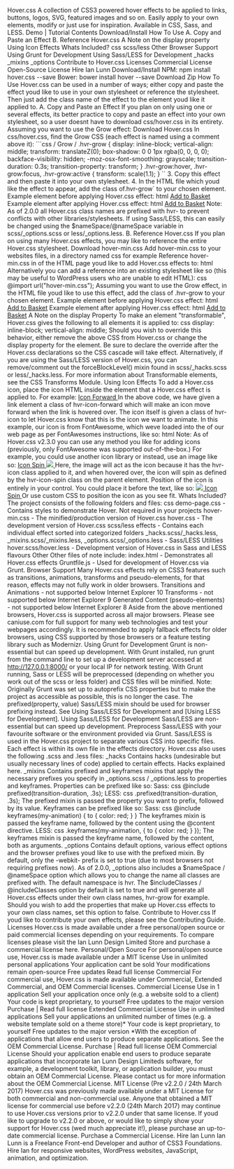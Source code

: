 Hover.css A collection of CSS3 powered hover effects to be applied to links, buttons, logos, SVG, featured images and so on. Easily apply to your own elements, modify or just use for inspiration. Available in CSS, Sass, and LESS. Demo | Tutorial Contents Download/Install How To Use A. Copy and Paste an Effect B. Reference Hover.css A Note on the display property Using Icon Effects Whats Included? css scss/less Other Browser Support Using Grunt for Development Using Sass/LESS for Development _hacks _mixins _options Contribute to Hover.css Licenses Commercial License Open-Source License Hire Ian Lunn Download/Install NPM: npm install hover.css --save Bower: bower install hover --save Download Zip How To Use Hover.css can be used in a number of ways; either copy and paste the effect youd like to use in your own stylesheet or reference the stylesheet. Then just add the class name of the effect to the element youd like it applied to. A. Copy and Paste an Effect If you plan on only using one or several effects, its better practice to copy and paste an effect into your own stylesheet, so a user doesnt have to download css/hover.css in its entirety. Assuming you want to use the Grow effect: Download Hover.css In css/hover.css, find the Grow CSS (each effect is named using a comment above it): ```css / Grow / .hvr-grow { display: inline-block; vertical-align: middle; transform: translateZ(0); box-shadow: 0 0 1px rgba(0, 0, 0, 0); backface-visibility: hidden; -moz-osx-font-smoothing: grayscale; transition-duration: 0.3s; transition-property: transform; } .hvr-grow:hover, .hvr-grow:focus, .hvr-grow:active { transform: scale(1.1); } `` 3. Copy this effect and then paste it into your own stylesheet. 4. In the HTML file which youd like the effect to appear, add the class of.hvr-grow` to your chosen element. Example element before applying Hover.css effect: html <a href="#">Add to Basket</a> Example element after applying Hover.css effect: html <a href="#" class="hvr-grow">Add to Basket</a> Note: As of 2.0.0 all Hover.css class names are prefixed with hvr- to prevent conflicts with other libraries/stylesheets. If using Sass/LESS, this can easily be changed using the $nameSpace/@nameSpace variable in scss/_options.scss or less/_options.less. B. Reference Hover.css If you plan on using many Hover.css effects, you may like to reference the entire Hover.css stylesheet. Download hover-min.css Add hover-min.css to your websites files, in a directory named css for example Reference hover-min.css in <head> of the HTML page youd like to add Hover.css effects to: html <head> <link href="css/hover-min.css" rel="stylesheet"> </head> Alternatively you can add a reference into an existing stylesheet like so (this may be useful to WordPress users who are unable to edit HTML): css @import url("hover-min.css"); Assuming you want to use the Grow effect, in the HTML file youd like to use this effect, add the class of .hvr-grow to your chosen element. Example element before applying Hover.css effect: html <a href="#" class="button">Add to Basket</a> Example element after applying Hover.css effect: html <a href="#" class="button hvr-grow">Add to Basket</a> A Note on the display Property To make an element "transformable", Hover.css gives the following to all elements it is applied to: css display: inline-block; vertical-align: middle; Should you wish to override this behavior, either remove the above CSS from Hover.css or change the display property for the element. Be sure to declare the override after the Hover.css declarations so the CSS cascade will take effect. Alternatively, if you are using the Sass/LESS version of Hover.css, you can remove/comment out the forceBlockLevel() mixin found in scss/_hacks.scss or less/_hacks.less. For more information about Transformable elements, see the CSS Transforms Module. Using Icon Effects To add a Hover.css icon, place the icon HTML inside the element that a Hover.css effect is applied to. For example: <a href="#" class="hvr-icon-forward"> Icon Forward <i class="fa fa-chevron-circle-right hvr-icon"></i> </a> In the above code, we have given a link element a class of hvr-icon-forward which will make an icon move forward when the link is hovered over. The icon itself is given a class of hvr-icon to let Hover.css know that this is the icon we want to animate. In this example, our icon is from FontAwesome, which weve loaded into the <head></head> of our web page as per FontAwesomes instructions, like so: html <link href="//maxcdn.bootstrapcdn.com/font-awesome/4.2.0/css/font-awesome.min.css" rel="stylesheet" media="all"> Note: As of Hover.css v2.3.0 you can use any method you like for adding icons (previously, only FontAwesome was supported out-of-the-box.) For example, you could use another icon library or instead, use an image like so: <a href="#" class="hvr-icon-spin"> Icon Spin <img src="myicon.svg" class="hvr-icon" /> </a> Here, the image will act as the icon because it has the hvr-icon class applied to it, and when hovered over, the icon will spin as defined by the hvr-icon-spin class on the parent element. Position of the icon is entirely in your control. You could place it before the text, like so: <a href="#" class="hvr-icon-spin"> <img src="myicon.svg" class="hvr-icon" /> Icon Spin </a> Or use custom CSS to position the icon as you see fit. Whats Included? The project consists of the following folders and files: css demo-page.css - Contains styles to demonstrate Hover. Not required in your projects hover-min.css - The minified/production version of Hover.css hover.css - The development version of Hover.css scss/less effects - Contains each individual effect sorted into categorized folders _hacks.scss/_hacks.less, _mixins.scss/_mixins.less, _options.scss/_options.less - Sass/LESS Utilities hover.scss/hover.less - Development version of Hover.css in Sass and LESS flavours Other Other files of note include: index.html - Demonstrates all Hover.css effects Gruntfile.js - Used for development of Hover.css via Grunt. Browser Support Many Hover.css effects rely on CSS3 features such as transitions, animations, transforms and pseudo-elements, for that reason, effects may not fully work in older browsers. Transitions and Animations - not supported below Internet Explorer 10 Transforms - not supported below Internet Explorer 9 Generated Content (pseudo-elements) - not supported below Internet Explorer 8 Aside from the above mentioned browsers, Hover.css is supported across all major browsers. Please see caniuse.com for full support for many web technologies and test your webpages accordingly. It is recommended to apply fallback effects for older browsers, using CSS supported by those browsers or a feature testing library such as Modernizr. Using Grunt for Development Grunt is non-essential but can speed up development. With Grunt installed, run grunt from the command line to set up a development server accessed at http://127.0.0.1:8000/ or your local IP for network testing. With Grunt running, Sass or LESS will be preprocessed (depending on whether you work out of the scss or less folder) and CSS files will be minified. Note: Originally Grunt was set up to autoprefix CSS properties but to make the project as accessible as possible, this is no longer the case. The prefixed(property, value) Sass/LESS mixin should be used for browser prefixing instead. See Using Sass/LESS for Development and [Using LESS for Development]. Using Sass/LESS for Development Sass/LESS are non-essential but can speed up development. Preprocess Sass/LESS with your favourite software or the environment provided via Grunt. Sass/LESS is used in the Hover.css project to separate various CSS into specific files. Each effect is within its own file in the effects directory. Hover.css also uses the following .scss and .less files: _hacks Contains hacks (undesirable but usually necessary lines of code) applied to certain effects. Hacks explained here. _mixins Contains prefixed and keyframes mixins that apply the necessary prefixes you specify in _options.scss / _options.less to properties and keyframes. Properties can be prefixed like so: Sass: css @include prefixed(transition-duration, .3s); LESS: css .prefixed(transition-duration, .3s); The prefixed mixin is passed the property you want to prefix, followed by its value. Keyframes can be prefixed like so: Sass: css @include keyframes(my-animation) { to { color: red; } } The keyframes mixin is passed the keyframe name, followed by the content using the @content directive. LESS: css .keyframes(my-animation, { to { color: red; } }); The keyframes mixin is passed the keyframe name, followed by the content, both as arguments. _options Contains default options, various effect options and the browser prefixes youd like to use with the prefixed mixin. By default, only the -webkit- prefix is set to true (due to most browsers not requiring prefixes now). As of 2.0.0, _options also includes a $nameSpace / @nameSpace option which allows you to change the name all classes are prefixed with. The default namespace is hvr. The $includeClasses / @includeClasses option by default is set to true and will generate all Hover.css effects under their own class names, hvr-grow for example. Should you wish to add the properties that make up Hover.css effects to your own class names, set this option to false. Contribute to Hover.css If youd like to contribute your own effects, please see the Contributing Guide. Licenses Hover.css is made available under a free personal/open source or paid commercial licenses depending on your requirements. To compare licenses please visit the Ian Lunn Design Limited Store and purchase a commercial license here. Personal/Open Source For personal/open source use, Hover.css is made available under a MIT license Use in unlimited personal applications Your application cant be sold Your modifications remain open-source Free updates Read full license Commercial For commercial use, Hover.css is made available under Commercial, Extended Commercial, and OEM Commercial licenses. Commercial License Use in 1 application Sell your application once only (e.g. a website sold to a client) Your code is kept proprietary, to yourself Free updates to the major version Purchase | Read full license Extended Commercial License Use in unlimited applications Sell your applications an unlimited number of times (e.g. a website template sold on a theme store)* Your code is kept proprietary, to yourself Free updates to the major version *With the exception of applications that allow end users to produce separate applications. See the OEM Commercial License. Purchase | Read full license OEM Commercial License Should your application enable end users to produce separate applications that incorporate Ian Lunn Design Limiteds software, for example, a development toolkit, library, or application builder, you must obtain an OEM Commercial License. Please contact us for more information about the OEM Commercial License. MIT License (Pre v2.2.0 / 24th March 2017) Hover.css was previously made available under a MIT License for both commercial and non-commercial use. Anyone that obtained a MIT license for commercial use before v2.2.0 (24th March 2017) may continue to use Hover.css versions prior to v2.2.0 under that same license. If youd like to upgrade to v2.2.0 or above, or would like to simply show your support for Hover.css (wed much appreciate it!), please purchase an up-to-date commercial license. Purchase a Commercial License. Hire Ian Lunn Ian Lunn is a Freelance Front-end Developer and author of CSS3 Foundations. Hire Ian for responsive websites, WordPress websites, JavaScript, animation, and optimization.